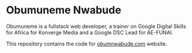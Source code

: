 # Obumuneme Nwabude

Obumuneme is a fullstack web developer, a trainer on Google Digital Skills for Africa for Konverge Media and a Google DSC Lead for AE-FUNAI.

This repository contains the code for [obumnwabude.com](https://obumnwabude.com) website.